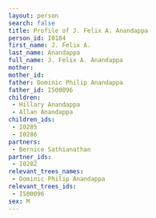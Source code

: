 ```yaml
---
layout: person
search: false
title: Profile of J. Felix A. Anandappa
person_id: I0184
first_name: J. Felix A.
last_name: Anandappa
full_name: J. Felix A. Anandappa
mother: 
mother_id: 
father: Dominic Philip Anandappa
father_id: I500096
children:
 - Hillary Anandappa
 - Allan Anandappa
children_ids:
 - I0285
 - I0286
partners:
 - Bernice Sathianathan
partner_ids:
 - I0282
relevant_trees_names:
 - Dominic Philip Anandappa
relevant_trees_ids:
 - I500096
sex: M
---
```


